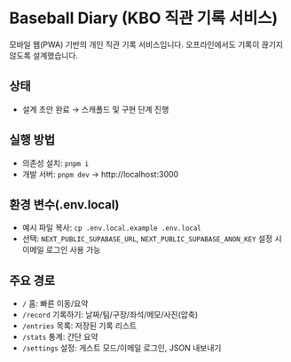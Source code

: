 # Baseball Diary (KBO 직관 기록 서비스)

모바일 웹(PWA) 기반의 개인 직관 기록 서비스입니다. 오프라인에서도 기록이 끊기지 않도록 설계했습니다.

## 상태

- 설계 초안 완료 → 스캐폴드 및 구현 단계 진행

## 실행 방법

- 의존성 설치: `pnpm i`
- 개발 서버: `pnpm dev` → http://localhost:3000

## 환경 변수(.env.local)

- 예시 파일 복사: `cp .env.local.example .env.local`
- 선택: `NEXT_PUBLIC_SUPABASE_URL`, `NEXT_PUBLIC_SUPABASE_ANON_KEY` 설정 시 이메일 로그인 사용 가능

## 주요 경로

- `/` 홈: 빠른 이동/요약
- `/record` 기록하기: 날짜/팀/구장/좌석/메모/사진(압축)
- `/entries` 목록: 저장된 기록 리스트
- `/stats` 통계: 간단 요약
- `/settings` 설정: 게스트 모드/이메일 로그인, JSON 내보내기
